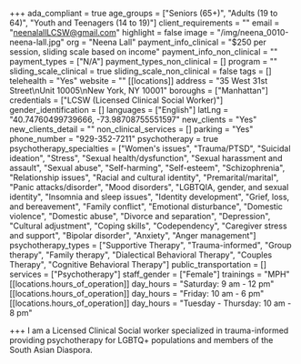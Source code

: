 +++
ada_compliant = true
age_groups = ["Seniors (65+)", "Adults (19 to 64)", "Youth and Teenagers (14 to 19)"]
client_requirements = ""
email = "neenalallLCSW@gmail.com"
highlight = false
image = "/img/neena_0010-neena-lall.jpg"
org = "Neena Lall"
payment_info_clinical = "$250 per session, sliding scale based on income"
payment_info_non_clinical = ""
payment_types = ["N/A"]
payment_types_non_clinical = []
program = ""
sliding_scale_clinical = true
sliding_scale_non_clinical = false
tags = []
telehealth = "Yes"
website = ""
[[locations]]
address = "35 West 31st Street\nUnit 10005\nNew York, NY 10001"
boroughs = ["Manhattan"]
credentials = ["LCSW (Licensed Clinical Social Worker)"]
gender_identification = []
languages = ["English"]
latLng = "40.74760499739666, -73.98708755551597"
new_clients = "Yes"
new_clients_detail = ""
non_clinical_services = []
parking = "Yes"
phone_number = "929-352-7211"
psychotherapy = true
psychotherapy_specialties = ["Women's issues", "Trauma/PTSD", "Suicidal ideation", "Stress", "Sexual health/dysfunction", "Sexual harassment and assault", "Sexual abuse", "Self-harming", "Self-esteem", "Schizophrenia", "Relationship issues", "Racial and cultural identity", "Premarital/marital", "Panic attacks/disorder", "Mood disorders", "LGBTQIA, gender, and sexual identity", "Insomnia and sleep issues", "Identity development", "Grief, loss, and bereavement", "Family conflict", "Emotional disturbance", "Domestic violence", "Domestic abuse", "Divorce and separation", "Depression", "Cultural adjustment", "Coping skills", "Codependency", "Caregiver stress and support", "Bipolar disorder", "Anxiety", "Anger management"]
psychotherapy_types = ["Supportive Therapy", "Trauma-informed", "Group therapy", "Family therapy", "Dialectical Behavioral Therapy", "Couples Therapy", "Cognitive Behavioral Therapy"]
public_transportation = []
services = ["Psychotherapy"]
staff_gender = ["Female"]
trainings = "MPH"
[[locations.hours_of_operation]]
day_hours = "Saturday: 9 am - 12 pm"
[[locations.hours_of_operation]]
day_hours = "Friday: 10 am - 6 pm"
[[locations.hours_of_operation]]
day_hours = "Tuesday - Thursday: 10 am - 8 pm"

+++
I am a Licensed Clinical Social worker specialized in trauma-informed providing psychotherapy for LGBTQ+ populations and members of the South Asian Diaspora.